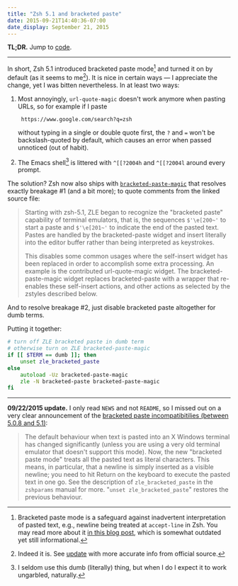 ```yaml
---
title: "Zsh 5.1 and bracketed paste"
date: 2015-09-21T14:40:36-07:00
date_display: September 21, 2015
---
```


**TL;DR.** Jump to [code](#code).

---

In short, Zsh 5.1 introduced bracketed paste mode[^1] and turned it on by default (as it seems to me[^update]). It is nice in certain ways — I appreciate the change, yet I was bitten nevertheless. In at least two ways:

1. Most annoyingly, `url-quote-magic` doesn't work anymore when pasting URLs, so for example if I paste

        https://www.google.com/search?q=zsh

    without typing in a single or double quote first, the `?` and `=` won't be backslash-quoted by default, which causes an error when passed unnoticed (out of habit).

2. The Emacs shell[^2] is littered with `^[[?2004h` and `^[[?2004l` around every prompt.

The solution? Zsh now also ships with [`bracketed-paste-magic`](https://github.com/zsh-users/zsh/blob/master/Functions/Zle/bracketed-paste-magic) that resolves exactly breakage #1 (and a bit more); to quote comments from the linked source file:

> Starting with zsh-5.1, ZLE began to recognize the "bracketed paste"
capability of terminal emulators, that is, the sequences `$'\e[200~'` to
start a paste and `$'\e[201~'` to indicate the end of the pasted text.
Pastes are handled by the bracketed-paste widget and insert literally
into the editor buffer rather than being interpreted as keystrokes.
>
> This disables some common usages where the self-insert widget has been
replaced in order to accomplish some extra processing.  An example is
the contributed url-quote-magic widget.  The bracketed-paste-magic
widget replaces bracketed-paste with a wrapper that re-enables these
self-insert actions, and other actions as selected by the zstyles
described below.

And to resolve breakage #2, just disable bracketed paste altogether for dumb terms.

<p id="code">Putting it together:</p>

```zsh
# turn off ZLE bracketed paste in dumb term
# otherwise turn on ZLE bracketed-paste-magic
if [[ $TERM == dumb ]]; then
    unset zle_bracketed_paste
else
    autoload -Uz bracketed-paste-magic
    zle -N bracketed-paste bracketed-paste-magic
fi
```

---

<span id="update">**09/22/2015 update.**</span> I only read `NEWS` and not `README`, so I missed out on a very clear announcement of the [bracketed paste incompatibitilies (between 5.0.8 and 5.1)](https://github.com/zsh-users/zsh/blob/68405f31a043bdd5bf338eb06688ed3e1f740937/README#L38-L45):

> The default behaviour when text is pasted into an X Windows terminal has
changed significantly (unless you are using a very old terminal emulator
that doesn't support this mode).  Now, the new "bracketed paste mode"
treats all the pasted text as literal characters.  This means, in
particular, that a newline is simply inserted as a visible newline; you
need to hit Return on the keyboard to execute the pasted text in one go.
See the description of `zle_bracketed_paste` in the `zshparams` manual for
more.  "`unset zle_bracketed_paste`" restores the previous behaviour.

[^1]: Bracketed paste mode is a safeguard against inadvertent interpretation of pasted text, e.g., newline being treated at `accept-line` in Zsh. You may read more about it [in this blog post](https://cirw.in/blog/bracketed-paste), which is somewhat outdated yet still informational.

[^2]: I seldom use this dumb (literally) thing, but when I do I expect it to work ungarbled, naturally.

[^update]: Indeed it is. See [update](#update) with more accurate info from official source.
